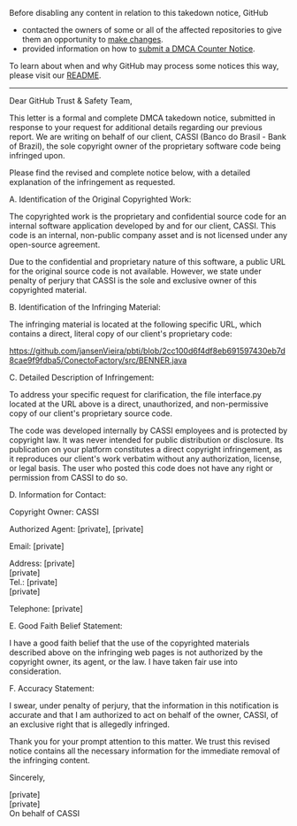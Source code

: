 Before disabling any content in relation to this takedown notice, GitHub
- contacted the owners of some or all of the affected repositories to give them an opportunity to [make changes](https://docs.github.com/en/github/site-policy/dmca-takedown-policy#a-how-does-this-actually-work).
- provided information on how to [submit a DMCA Counter Notice](https://docs.github.com/en/articles/guide-to-submitting-a-dmca-counter-notice).

To learn about when and why GitHub may process some notices this way, please visit our [README](https://github.com/github/dmca/blob/master/README.md#anatomy-of-a-takedown-notice).

---


Dear GitHub Trust & Safety Team,

This letter is a formal and complete DMCA takedown notice, submitted in response to your request for additional details regarding our previous report. We are writing on behalf of our client, CASSI (Banco do Brasil - Bank of Brazil), the sole copyright owner of the proprietary software code being infringed upon.

Please find the revised and complete notice below, with a detailed explanation of the infringement as requested.

A. Identification of the Original Copyrighted Work:

The copyrighted work is the proprietary and confidential source code for an internal software application developed by and for our client, CASSI. This code is an internal, non-public company asset and is not licensed under any open-source agreement.

Due to the confidential and proprietary nature of this software, a public URL for the original source code is not available. However, we state under penalty of perjury that CASSI is the sole and exclusive owner of this copyrighted material.

B. Identification of the Infringing Material:

The infringing material is located at the following specific URL, which contains a direct, literal copy of our client's proprietary code:

https://github.com/jansenVieira/pbti/blob/2cc100d6f4df8eb691597430eb7d8cae9f9fdba5/ConectoFactory/src/BENNER.java

C. Detailed Description of Infringement:

To address your specific request for clarification, the file interface.py located at the URL above is a direct, unauthorized, and non-permissive copy of our client's proprietary source code.

The code was developed internally by CASSI employees and is protected by copyright law. It was never intended for public distribution or disclosure. Its publication on your platform constitutes a direct copyright infringement, as it reproduces our client's work verbatim without any authorization, license, or legal basis. The user who posted this code does not have any right or permission from CASSI to do so.

D. Information for Contact:

Copyright Owner: CASSI

Authorized Agent: [private], [private]  

Email: [private]  

Address: [private]  
[private]  
Tel.: [private]  
[private]  

Telephone: [private]  

E. Good Faith Belief Statement:

I have a good faith belief that the use of the copyrighted materials described above on the infringing web pages is not authorized by the copyright owner, its agent, or the law. I have taken fair use into consideration.

F. Accuracy Statement:

I swear, under penalty of perjury, that the information in this notification is accurate and that I am authorized to act on behalf of the owner, CASSI, of an exclusive right that is allegedly infringed.

Thank you for your prompt attention to this matter. We trust this revised notice contains all the necessary information for the immediate removal of the infringing content.

Sincerely,

[private]  
[private]  
On behalf of CASSI
